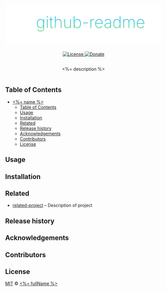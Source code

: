 # ![<%= name %>](github/github.svg)

<p align="center">

<a href="license">
<img alt="License" src="https://img.shields.io/github/license/<%= username %>/<%= repoName %>.svg">
</a>

<a href="https://www.paypal.me/<%= username %>">
<img alt="Donate" src="https://img.shields.io/badge/$-donate-ff69b4.svg?maxAge=2592000&amp;style=flat">
</a>

<br />
<br />
</p>

<p align="center">
<%= description %>

<br />
<br />
</p>

## Table of Contents

- [<%= name %>](#)
	- [Table of Contents](#table-of-contents)
	- [Usage](#usage)
	- [Installation](#installation)
	- [Related](#related)
	- [Release history](#release-history)
	- [Acknowledgements](#acknowledgements)
	- [Contributors](#contributors)
	- [License](#license)

## Usage

## Installation

## Related

* [related-project](http://github.com/) – Description of project

## Release history

## Acknowledgements

## Contributors

## License

[MIT](LICENSE) © [<%= fullName %>](<%= websiteUrl %>)